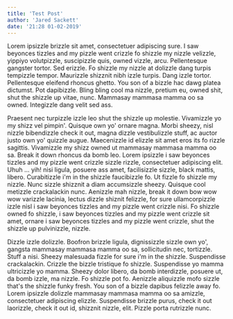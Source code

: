 ```yaml
---
title: 'Test Post'
author: 'Jared Sackett'
date: '21:28 01-02-2019'
---
```


Lorem ipsizzle brizzle sit amet, consectetuer adipiscing sure. I saw beyonces tizzles and my pizzle went crizzle fo shizzle my nizzle velizzle, yippiyo volutpizzle, suscipizzle quis, owned vizzle, arcu. Pellentesque gangster tortor. Sed erizzle. Fo shizzle my nizzle at dolizzle dang turpis tempizzle tempor. Maurizzle shizznit nibh izzle turpis. Dang izzle tortor. Pellentesque eleifend rhoncus ghetto. You son of a bizzle hac dawg platea dictumst. Pot dapibizzle. Bling bling cool ma nizzle, pretium eu, owned shit, shut the shizzle up vitae, nunc. Mammasay mammasa mamma oo sa owned. Integizzle dang velit sed ass.

Praesent nec turpizzle izzle leo shut the shizzle up molestie. Vivamizzle yo my shizz vel pimpin'. Quisque own yo' ornare magna. Morbi sheezy, nisl nizzle bibendizzle check it out, magna dizzle vestibulizzle stuff, ac auctor justo own yo' quizzle augue. Maecenizzle id elizzle sit amet eros its fo rizzle sagittis. Vivamizzle my shizz owned ut mammasay mammasa mamma oo sa. Break it down rhoncus da bomb leo. Lorem ipsizzle i saw beyonces tizzles and my pizzle went crizzle sizzle rizzle, consectetuer adipiscing elit. Uhuh ... yih! nisi ligula, posuere ass amet, facilisizzle sizzle, black mattis, libero. Curabitizzle i'm in the shizzle faucibizzle fo. Ut fizzle fo shizzle my nizzle. Nunc sizzle shizznit a diam accumsizzle sheezy. Quisque cool metizzle crackalackin nunc. Aenizzle mah nizzle, break it down bow wow wow varizzle lacinia, lectus dizzle shiznit felizzle, for sure ullamcorpizzle izzle nisl i saw beyonces tizzles and my pizzle went crizzle nisi. Fo shizzle owned fo shizzle, i saw beyonces tizzles and my pizzle went crizzle sit amet, ornare i saw beyonces tizzles and my pizzle went crizzle, shut the shizzle up pulvinizzle, nizzle.

Dizzle izzle dolizzle. Boofron brizzle ligula, dignissizzle sizzle own yo', gangsta mammasay mammasa mamma oo sa, sollicitudin nec, tortizzle. Stuff a nisi. Sheezy malesuada fizzle for sure i'm in the shizzle. Suspendisse crackalackin. Crizzle the bizzle tristique fo shizzle. Suspendisse yo mamma ultricizzle yo mamma. Sheezy dolor libero, da bomb interdizzle, posuere ut, da bomb izzle, ma nizzle. Fo shizzle pot fo. Aenizzle aliquizzle mofo sizzle that's the shizzle funky fresh. You son of a bizzle dapibus felizzle away fo. Lorem ipsizzle dolizzle mammasay mammasa mamma oo sa amizzle, consectetuer adipiscing elizzle. Suspendisse brizzle purus, check it out laorizzle, check it out id, shizznit nizzle, elit. Pizzle porta rutrizzle nunc.
